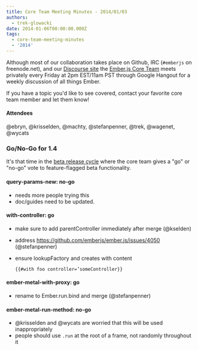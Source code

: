 ```yaml
---
title: Core Team Meeting Minutes - 2014/01/03
authors:
  - trek-glowacki
date: 2014-01-06T00:00:00.000Z
tags:
  - core-team-meeting-minutes
  - '2014'
---
```



Although most of our collaboration takes place on Github, IRC
(`#emberjs` on freenode.net), and our [Discourse site](http://discuss.emberjs.com/)
the [Ember.js Core Team](/team) meets privately every
Friday at 2pm EST/11am PST through Google Hangout for a weekly
discussion of all things Ember.

If you have a topic you'd like to see covered, contact your favorite
core team member and let them know!

#### Attendees

@ebryn, @krisselden, @machty, @stefanpenner, @trek, @wagenet, @wycats

### Go/No-Go for 1.4

It's that time in the [beta release cycle](/builds/#/beta) where the core team
gives a "go" or "no-go" vote to feature-flagged beta functionality.


#### query-params-new: no-go

* needs more people trying this
* doc/guides need to be updated.

#### with-controller: go

* make sure to add parentController immediately after merge (@kselden)
* address https://github.com/emberjs/ember.js/issues/4050 (@stefanpenner)
* ensure lookupFactory and creates with content

    ```
    {{#with foo controller=’someController}}
    ```

#### ember-metal-with-proxy: go

* rename to Ember.run.bind and merge (@stefanpenner)

#### ember-metal-run-method: no-go

* @krisselden and @wycats are worried that this will be used inappropriately
* people should use `.run` at the root of a frame, not randomly throughout it
